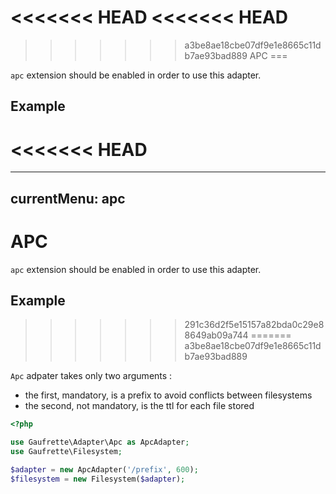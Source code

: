 <<<<<<< HEAD
<<<<<<< HEAD
=======
>>>>>>> a3be8ae18cbe07df9e1e8665c11db7ae93bad889
APC
===

`apc` extension should be enabled in order to use this adapter.

Example
-------
<<<<<<< HEAD
=======
---
currentMenu: apc
---

# APC

`apc` extension should be enabled in order to use this adapter.

## Example
>>>>>>> 291c36d2f5e15157a82bda0c29e88649ab09a744
=======
>>>>>>> a3be8ae18cbe07df9e1e8665c11db7ae93bad889

`Apc` adpater takes only two arguments :
  * the first, mandatory, is a prefix to avoid conflicts between filesystems
  * the second, not mandatory, is the ttl for each file stored

```php
<?php

use Gaufrette\Adapter\Apc as ApcAdapter;
use Gaufrette\Filesystem;

$adapter = new ApcAdapter('/prefix', 600);
$filesystem = new Filesystem($adapter);
```
